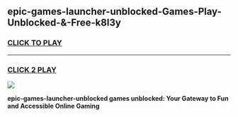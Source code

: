 
## epic-games-launcher-unblocked-Games-Play-Unblocked-&-Free-k8l3y
<h3>
<a href="https://premium76.site?title=epic-games-launcher-unblocked&ref=24A">CLICK TO PLAY</a></h3>
<hr>

<h3>
<a href="https://premium76.site?title=epic-games-launcher-unblocked&ref=24A">CLICK 2 PLAY</a>
  
</h3>

<a href="https://premium76.site?title=epic-games-launcher-unblocked&ref=24A"><img src="https://clearcache.store/games.png"></a>


**epic-games-launcher-unblocked games unblocked: Your Gateway to Fun and Accessible Online Gaming**
